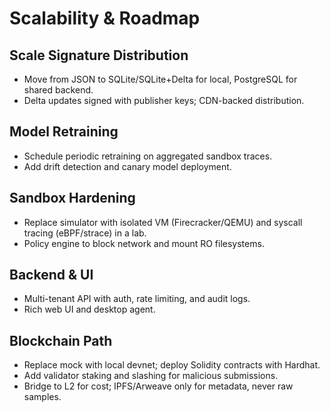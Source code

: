 # Scalability & Roadmap

## Scale Signature Distribution
- Move from JSON to SQLite/SQLite+Delta for local, PostgreSQL for shared backend.
- Delta updates signed with publisher keys; CDN-backed distribution.

## Model Retraining
- Schedule periodic retraining on aggregated sandbox traces.
- Add drift detection and canary model deployment.

## Sandbox Hardening
- Replace simulator with isolated VM (Firecracker/QEMU) and syscall tracing (eBPF/strace) in a lab.
- Policy engine to block network and mount RO filesystems.

## Backend & UI
- Multi-tenant API with auth, rate limiting, and audit logs.
- Rich web UI and desktop agent.

## Blockchain Path
- Replace mock with local devnet; deploy Solidity contracts with Hardhat.
- Add validator staking and slashing for malicious submissions.
- Bridge to L2 for cost; IPFS/Arweave only for metadata, never raw samples.
